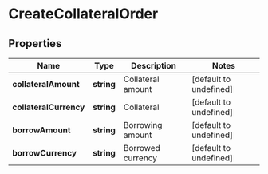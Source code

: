 # CreateCollateralOrder

## Properties

Name | Type | Description | Notes
------------ | ------------- | ------------- | -------------
**collateralAmount** | **string** | Collateral amount | [default to undefined]
**collateralCurrency** | **string** | Collateral | [default to undefined]
**borrowAmount** | **string** | Borrowing amount | [default to undefined]
**borrowCurrency** | **string** | Borrowed currency | [default to undefined]

